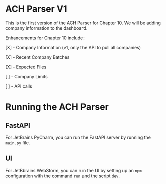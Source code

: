 # ACH Parser V1

This is the first version of the ACH Parser for Chapter 10. We will be adding company information to the dashboard.

Enhancements for Chapter 10 include:

[X] - Company Information (v1, only the API to pull all companies)

[X] - Recent Company Batches

[X] - Expected Files

[ ] - Company Limits

[ ] - API calls

# Running the ACH Parser

## FastAPI

For JetBrains PyCharm, you can run the FastAPI server by running the `main.py` file.

## UI 

For JetBbrains WebStorm, you can run the UI by setting up an `npm` configuration with the command `run` and 
the script `dev`. 
